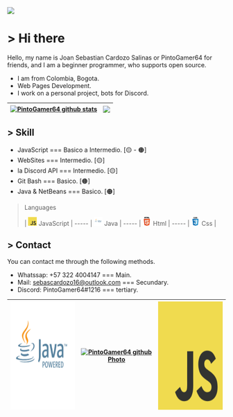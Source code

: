 <a href="https://matepedia.000webhostapp.com/HTML's/index.html" target="_blank"><img align="center" src="https://matepedia.000webhostapp.com/Imagenes/NewSpace%20NewNew!!!!.png"></a>

# > Hi there
Hello, my name is Joan Sebastian Cardozo Salinas or PintoGamer64 for friends, and I am a beginner programmer, who supports open source.
* I am from Colombia, Bogota.
* Web Pages Development.
* I work on a personal project, bots for Discord.

| <a href="https://github.com/PintoGamer64/PintoGamer64"><img align="center" src="https://github-readme-stats.vercel.app/api?username=PintoGamer64&show_icons=true&include_all_commits=true&theme=buefy&hide_border=true" alt="PintoGamer64 github stats" /></a> | <a href="https://github.com/PintoGamer64/PintoGamer64"><img align="center" src="https://github-readme-stats.vercel.app/api/top-langs/?username=PintoGamer64&layout=compact&theme=buefy&hide_border=true" height="195px"/></a> |
| ----- | ----- |

## > Skill
* JavaScript === Basico a Intermedio. [🟡 - 🟠]
* WebSites === Intermedio. [🟡]
* la Discord API === Intermedio. [🟡]
* Git Bash === Basico. [🟠]
* Java & NetBeans === Basico. [🟠]

> Languages <p></p> | <code><img height="20" src="https://raw.githubusercontent.com/github/explore/80688e429a7d4ef2fca1e82350fe8e3517d3494d/topics/javascript/javascript.png"></code> JavaScript | ----- 
| <code><img height="20" src="https://raw.githubusercontent.com/github/explore/80688e429a7d4ef2fca1e82350fe8e3517d3494d/topics/java/java.png"></code> Java | ----- 
| <code><img height="20" src="https://raw.githubusercontent.com/github/explore/80688e429a7d4ef2fca1e82350fe8e3517d3494d/topics/html/html.png"></code> Html | ----- 
| <code><img height="20" src="https://raw.githubusercontent.com/github/explore/80688e429a7d4ef2fca1e82350fe8e3517d3494d/topics/css/css.png"></code> Css |


## > Contact
You can contact me through the following methods.

* Whatssap: +57 322 4004147 === Main.
* Mail: sebascardozo16@outlook.com === Secundary.
* Discord: PintoGamer64#1216 === tertiary.

| <a><img align="center" height="250px" src="https://raw.githubusercontent.com/github/explore/80688e429a7d4ef2fca1e82350fe8e3517d3494d/topics/java/java.png"><a> | <a href="https://www.pinterest.es/Pinto_Gamer64/_saved/" target="_blank"><img align="center" src="https://i.pinimg.com/564x/f0/e9/1e/f0e91ef62bbb1e6beb5c6c9ee9811197.jpg" alt="PintoGamer64 github Photo" width="250px" height="250px"/><a> | <a><img align="center" height="250px" src="https://raw.githubusercontent.com/github/explore/80688e429a7d4ef2fca1e82350fe8e3517d3494d/topics/javascript/javascript.png"><a> |
| ----- | ----- | ----- |
<!--
**PintoGamer64/PintoGamer64** is a ✨ _special_ ✨ repository because its `README.md` (this file) appears on your GitHub profile.

Here are some ideas to get you started:

- 🔭 I’m currently working on ...
- 🌱 I’m currently learning ...
- 👯 I’m looking to collaborate on ...
- 🤔 I’m looking for help with ...
- 💬 Ask me about ...
- 📫 How to reach me: ...
- 😄 Pronouns: ...
- ⚡ Fun fact: ...
-->
